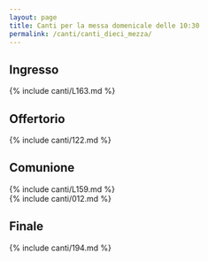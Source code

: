 ```yaml
---
layout: page
title: Canti per la messa domenicale delle 10:30
permalink: /canti/canti_dieci_mezza/
---
```


## Ingresso
{% include canti/L163.md %}   

## Offertorio
{% include canti/122.md %}   

## Comunione   
{% include canti/L159.md %}   
{% include canti/012.md %}   

## Finale
{% include canti/194.md %}   
